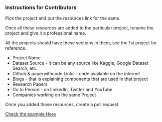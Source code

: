 ### Instructions for Contributors

Pick the project and put the resources link for the same.

Once all these resources are added to the particular project, rename the project and give it a professional name.

All the projects should have these sections in them, see the 1st project for reference.

- Project Name
- Dataset Source - it can be any source like Kaggle, Google Dataset Search, etc.
- Github & paperwithcode Links - code available on the internet
- Blogs - that is explaining components that are used in that project
- Research Papers 
- Go to Person - on LinkedIn, Twitter and YouTube
- Companies working on the same Project

Once you added those resources, create a pull request.

[Check the example Here](https://github.com/hemansnation/God-Level-Data-Science-ML-Full-Stack/blob/master/projects/README.md)
